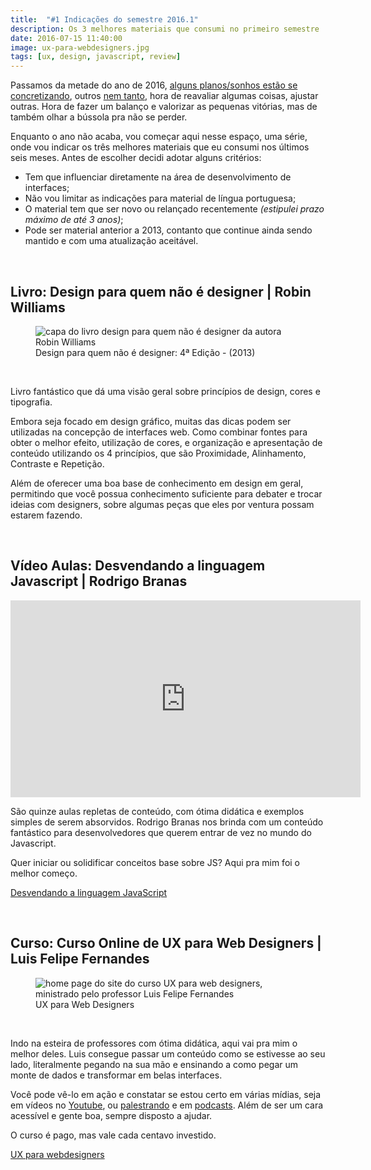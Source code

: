 ```yaml
---
title:  "#1 Indicações do semestre 2016.1"
description: Os 3 melhores materiais que consumi no primeiro semestre
date: 2016-07-15 11:40:00
image: ux-para-webdesigners.jpg
tags: [ux, design, javascript, review]
---
```


Passamos da metade do ano de 2016, [alguns planos/sonhos estão se concretizando](https://github.com/jonathanslima/lista-coisas-dev), outros [nem tanto](http://jonathanslima.github.io/2015/decidi-aprender-python/), hora de reavaliar algumas coisas, ajustar outras. Hora de fazer um balanço e valorizar as pequenas vitórias, mas de também olhar a bússola pra não se perder.

Enquanto o ano não acaba, vou começar aqui nesse espaço, uma série, onde vou indicar os três melhores materiais que eu consumi nos últimos seis meses. Antes de escolher decidi adotar alguns critérios:

- Tem que influenciar diretamente na área de desenvolvimento de interfaces;
- Não vou limitar as indicações para material de língua portuguesa;
- O material tem que ser novo ou relançado recentemente *(estipulei prazo máximo de até 3 anos)*;
- Pode ser material anterior a 2013, contanto que continue ainda sendo mantido e com uma atualização aceitável.

<br>

## Livro: Design para quem não é designer | Robin Williams

<figure>
	<img src="../../assets/images/design-para-nao-designer.jpg" alt="capa do livro design para quem não é designer da autora Robin Williams">
	<figcaption>Design para quem não é designer: 4ª Edição - (2013)</figcaption>
</figure>
<br>

Livro fantástico que dá uma visão geral sobre princípios de design, cores e tipografia. 

Embora seja focado em design gráfico, muitas das dicas podem ser utilizadas na concepção de interfaces web. Como combinar fontes para obter o melhor efeito, utilização de cores, e organização e apresentação de conteúdo utilizando os 4 princípios, que são Proximidade, Alinhamento, Contraste e Repetição. 

Além de oferecer uma boa base de conhecimento em design em geral, permitindo que você possua conhecimento suficiente para debater e trocar ideias com designers, sobre algumas peças que eles por ventura possam estarem fazendo.

<br>
	
## Vídeo Aulas: Desvendando a linguagem Javascript | Rodrigo Branas

<iframe width="560" height="315" src="https://www.youtube.com/embed/093dIOCNeIc?list=PLQCmSnNFVYnT1-oeDOSBnt164802rkegc" frameborder="0" allowfullscreen></iframe>

<br>

São quinze aulas repletas de conteúdo, com ótima didática e exemplos simples de serem absorvidos. Rodrigo Branas nos brinda com um conteúdo fantástico para desenvolvedores que querem entrar de vez no mundo do Javascript.

Quer iniciar ou solidificar conceitos base sobre JS? Aqui pra mim foi o melhor começo.

[Desvendando a linguagem JavaScript](https://www.youtube.com/playlist?list=PLQCmSnNFVYnT1-oeDOSBnt164802rkegc)

<br>

## Curso: Curso Online de UX para Web Designers | Luis Felipe Fernandes

<figure>
	<img src="../../assets/images/ux-para-webdesigners.jpg" alt="home page do site do curso UX para web designers, ministrado pelo professor Luis Felipe Fernandes">
	<figcaption>UX para Web Designers</figcaption>
</figure>
<br>

Indo na esteira de professores com ótima didática, aqui vai pra mim o melhor deles. Luis consegue passar um conteúdo como se estivesse ao seu lado, literalmente pegando na sua mão e ensinando a como pegar um monte de dados e transformar em belas interfaces.

Você pode vê-lo em ação e constatar se estou certo em várias mídias, seja em vídeos no [Youtube](https://www.youtube.com/watch?v=iGb4tC-2t_A), ou [palestrando](https://www.youtube.com/watch?v=8AftjIeAeS0) e em [podcasts](https://medium.com/design-rd/capycast-gravado-na-uxconf-br-com-luis-felipe-fernandes-da-ux-academy-c58d831d0c89#.r2sz5xf0z). Além de ser um cara acessível e gente boa, sempre disposto a ajudar.

O curso é pago, mas vale cada centavo investido. 

[UX para webdesigners](http://www.uxacademy.com.br/)